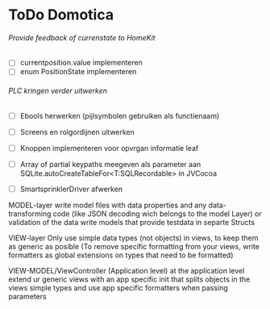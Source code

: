 #  ToDo Domotica

###### Provide feedback of currenstate to HomeKit
- [ ]  currentposition.value implementeren
- [ ]  enum PositionState implementeren

###### PLC kringen verder uitwerken
- [ ]  Ebools herwerken (pijlsymbolen gebruiken als functienaam)
- [ ]  Screens en rolgordijnen uitwerken


- [ ]  Knoppen implementeren voor opvrgan informatie leaf



- [ ]  Array of partial keypaths meegeven als parameter aan SQLite.autoCreateTableFor<T:SQLRecordable> in JVCocoa
- [ ]  SmartsprinklerDriver afwerken

MODEL-layer
write model files with data properties and any data-transforming code (like JSON decoding wich belongs to the model Layer) or validation of the data
write models that provide testdata in separte Structs

VIEW-layer
Only use simple data types (not objects) in views, to keep them as generic as posible
(To remove specific formatting from your views, write formatters as global extensions on types that need to be formatted)

VIEW-MODEL/ViewController (Application level)
at the application level extend  ur generic views with an app specific init that splits objects in the views simple types and use app specific formatters when passing parameters

